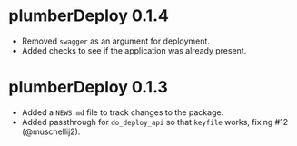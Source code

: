 # plumberDeploy 0.1.4

* Removed `swagger` as an argument for deployment.
* Added checks to see if the application was already present.

# plumberDeploy 0.1.3

* Added a `NEWS.md` file to track changes to the package.
* Added passthrough for `do_deploy_api` so that `keyfile` works, fixing #12 (@muschellij2).
